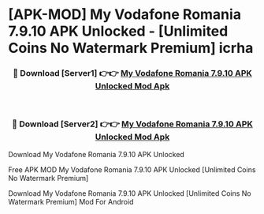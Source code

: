 # [APK-MOD] My Vodafone Romania 7.9.10 APK Unlocked - [Unlimited Coins No Watermark Premium] icrha



<div align="center">
<h3>🔴 Download [Server1] 👉👉 <a href="https://momento.my/?title=My_Vodafone_Romania_7.9.10_APK_Unlocked">My Vodafone Romania 7.9.10 APK Unlocked Mod Apk</a></h3><br>

<h3>🔴 Download [Server2] 👉👉 <a href="https://momento.my/?title=My_Vodafone_Romania_7.9.10_APK_Unlocked">My Vodafone Romania 7.9.10 APK Unlocked Mod Apk</a></h3>
</div>



Download My Vodafone Romania 7.9.10 APK Unlocked 

Free APK MOD My Vodafone Romania 7.9.10 APK Unlocked [Unlimited Coins No Watermark Premium]

Download My Vodafone Romania 7.9.10 APK Unlocked [Unlimited Coins No Watermark Premium] Mod For Android
